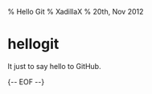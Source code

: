 % Hello Git
% XadillaX
% 20th, Nov 2012

hellogit
========

It just to say hello to GitHub.

{-- EOF --}
